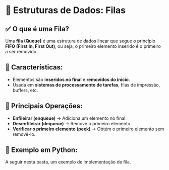 # 📌 Estruturas de Dados: Filas

## ✅ O que é uma Fila?
Uma **fila (Queue)** é uma estrutura de dados linear que segue o princípio **FIFO (First In, First Out)**, ou seja, o primeiro elemento inserido é o primeiro a ser removido.

## 🚀 Características:
- Elementos são **inseridos no final** e **removidos do início**.
- Usada em **sistemas de processamento de tarefas**, filas de impressão, buffers, etc.

## 🔹 Principais Operações:
- **Enfileirar (enqueue)** → Adiciona um elemento no final.
- **Desenfileirar (dequeue)** → Remove o primeiro elemento.
- **Verificar o primeiro elemento (peek)** → Obtém o primeiro elemento sem removê-lo.

## 🔹 Exemplo em Python:
A seguir nesta pasta, um exemplo de implementação de fila.
